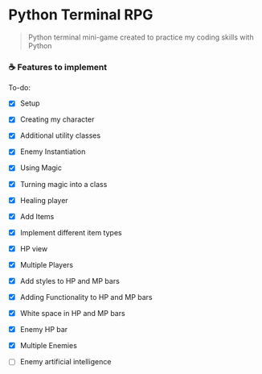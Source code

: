 # Python Terminal RPG

> Python terminal mini-game created to practice my coding skills with Python

### ☕ Features to implement

To-do:

- [x] Setup
- [x] Creating my character
- [x] Additional utility classes
- [x] Enemy Instantiation
- [x] Using Magic
- [x] Turning magic into a class
- [x] Healing player
- [x] Add Items
- [x] Implement different item types
- [x] HP view
- [x] Multiple Players
- [x] Add styles to HP and MP bars
- [x] Adding Functionality to HP and MP bars
- [x] White space in HP and MP bars
- [x] Enemy HP bar
- [x] Multiple Enemies
- [ ] Enemy artificial intelligence

